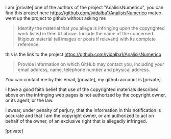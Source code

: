 I am [private] one of the authors of the project "AnalisisNumerico", you can find this project here <https://github.com/jvidalba1/AnalisisNumerico> mateo went up the project to github without asking me

> Identify the material that you allege is infringing upon the copyrighted work listed in Item #1 above. Include the name of the concerned litigious material (all images or posts if relevant) with its complete reference.

this is the link to the project <https://github.com/jvidalba1/AnalisisNumerico>

> Provide information on which GitHub may contact you, including your email address, name, telephone number and physical address.

You can contact me by this email, [private], my github account is [private]

I have a good faith belief that use of the copyrighted materials described above on the infringing web pages is not authorized by the copyright owner, or its agent, or the law.

I swear, under penalty of perjury, that the information in this notification is accurate and that I am the copyright owner, or am authorized to act on behalf of the owner, of an exclusive right that is allegedly infringed.

[private]
